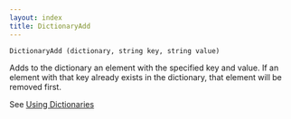 ```yaml
---
layout: index
title: DictionaryAdd
---
```


    DictionaryAdd (dictionary, string key, string value)

Adds to the dictionary an element with the specified key and value. If an element with that key already exists in the dictionary, that element will be removed first.

See [Using Dictionaries](../using_dictionaries.html)